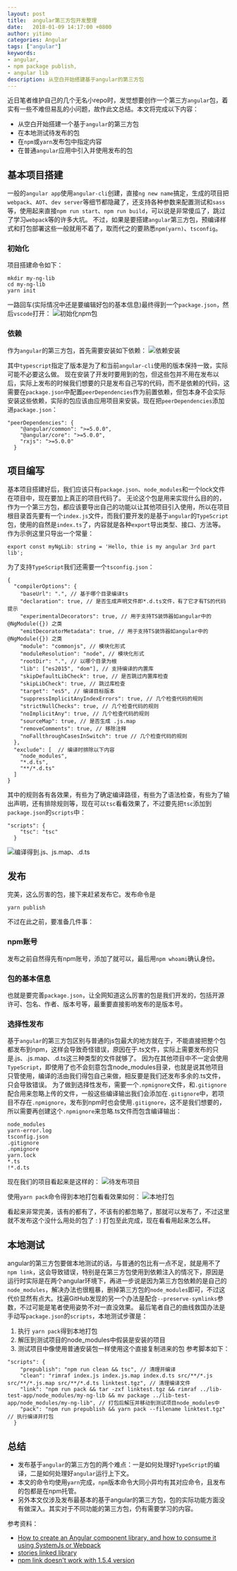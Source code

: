 ```yaml
---
layout: post
title:  angular第三方包开发整理
date:   2018-01-09 14:17:00 +0800
author: yitimo
categories: Angular
tags: ["angular"]
keywords:
- angular,
- npm package publish,
- angular lib
description: 从空白开始搭建基于angular的第三方包
---
```


近日笔者维护自己的几个无名小repo时，发觉想要创作一个第三方``angular``包，着实有一些不难但易乱的小问题，故作此文总结。本文将完成以下内容：
* 从空白开始搭建一个基于``angular``的第三方包
* 在本地测试待发布的包
* 在``npm``或``yarn``发布包中指定内容
* 在普通``angular``应用中引入并使用发布的包

## 基本项目搭建
一般的``angular app``使用``angular-cli``创建，直接``ng new name``搞定，生成的项目把``webpack``、``AOT``、``dev server``等细节都隐藏了，还支持各种参数来配置测试和``sass``等，使用起来直接``npm run start``、``npm run build``，可以说是非常傻瓜了，跳过了学习``webpack``等的许多大坑。
不过，如果是要搭建``angular``第三方包，预编译样式和打包部署这些一般就用不着了，取而代之的要熟悉``npm(yarn)``、``tsconfig``。
### 初始化
项目搭建命令如下：
```
mkdir my-ng-lib
cd my-ng-lib
yarn init
```
一路回车(实际情况中还是要编辑好包的基本信息)最终得到一个``package.json``，然后``vscode``打开：
![初始化npm包](/assets/images/201801/01.png)

### 依赖
作为``angular``的第三方包，首先需要安装如下依赖：
![依赖安装](/assets/images/201801/02.png)

其中``typescript``指定了版本是为了和当前``angular-cli``使用的版本保持一致，实际可能不必要这么做。
现在安装了开发时要用到的包，但这些包并不用在发布以后，实际上发布的时候我们想要的只是发布自己写的代码，而不是依赖的代码，这需要在``package.json``中配置``peerDependencies``作为前置依赖，但包本身不会实际安装这些依赖，实际的包应该由应用项目来安装。现在把``peerDependencies``添加进``package.json``：
```
"peerDependencies": {
    "@angular/common": ">=5.0.0",
    "@angular/core": ">=5.0.0",
    "rxjs": ">=5.0.0"
  }
```
## 项目编写
基本项目搭建好后，我们应该只有``package.json``、``node_modules``和一个lock文件在项目中，现在要加上真正的项目代码了。
无论这个包是用来实现什么目的的，作为一个第三方包，都应该要导出自己的功能以让其他项目引入使用，所以在项目根目录首先要有一个``index.js``文件，而我们要开发的是基于``angular``的``TypeScript``包，使用的自然是``index.ts``了，内容就是各种``export``导出类型、接口、方法等。作为示例这里只导出一个常量：
```
export const myNgLib: string = 'Hello, thie is my angular 3rd part lib';
```
为了支持``TypeScript``我们还需要一个``tsconfig.json``：
```
{
  "compilerOptions": {
    "baseUrl": ".", // 基于哪个目录编译ts
    "declaration": true, // 是否生成声明文件即*.d.ts文件，有了它才有TS的代码提示
    "experimentalDecorators": true, // 用于支持TS装饰器如angular中的 @NgModule({}) 之类
    "emitDecoratorMetadata": true, // 用于支持TS装饰器如angular中的 @NgModule({}) 之类
    "module": "commonjs", // 模块化形式
    "moduleResolution": "node", // 模块化形式
    "rootDir": ".", // 以哪个目录为根
    "lib": ["es2015", "dom"], // 支持编译的内置库
    "skipDefaultLibCheck": true, // 是否跳过内置库检查
    "skipLibCheck": true, // 跳过库检查
    "target": "es5", // 编译目标版本
    "suppressImplicitAnyIndexErrors": true, // 几个检查代码的规则
    "strictNullChecks": true, // 几个检查代码的规则
    "noImplicitAny": true, // 几个检查代码的规则
    "sourceMap": true, // 是否生成 .js.map
    "removeComments": true, // 移除注释
    "noFallthroughCasesInSwitch": true // 几个检查代码的规则
  },
  "exclude": [  // 编译时排除以下内容
    "node_modules",
    "*.d.ts",
    "**/*.d.ts"
  ]
}
```

其中的规则各有各效果，有些为了确定编译路径，有些为了语法检查，有些为了输出声明，还有排除规则等，现在可以``tsc``看看效果了，不过要先把``tsc``添加到``package.json``的``scripts``中：
```
"scripts": {
    "tsc": "tsc"
  }
```
![编译得到.js、js.map、.d.ts](/assets/images/201801/03.png)

## 发布
完美，这么厉害的包，接下来赶紧发布它。发布命令是
```
yarn publish
```
不过在此之前，要准备几件事：
### npm账号
发布之前自然得先有npm账号，添加了就可以，最后用``npm whoami``确认身份。
### 包的基本信息
也就是要完善``package.json``，让全网知道这么厉害的包是我们开发的，包括开源许可、包名、作者、版本号等，最重要直接影响发布的是版本号。
### 选择性发布
基于``angular``的第三方包区别与普通的js包最大的地方就在于，不能直接把整个包都发布到npm，这样会导致奇怪错误，原因在于.ts文件，实际上需要发布的只是.js、.js.map、.d.ts这三种类型的文件就够了。
因为在其他项目中不一定会使用``TypeScript``，即使用了也不会刻意包含node_modules目录，也就是说其他项目只管使用，编译的活由我们得包自己来做，相反要是我们还发布多余的.ts文件，只会导致错误。
为了做到选择性发布，需要一个``.npmignore``文件，和``.gitignore``配合用来忽略上传的文件，一般这些编译输出我们会添加在``.gitignore``中，若项目不存在``.npmignore``，发布到npm时也会使用``.gitignore``，这不是我们想要的，所以需要再创建这个``.npmignore``来忽略.ts文件而包含编译输出：
```
node_modules
yarn-error.log
tsconfig.json
.gitignore
.npmignore
yarn.lock
*.ts
!*.d.ts
```

现在我们的项目看起来是这样的：
![待发布项目](/assets/images/201801/04.png)

使用``yarn pack``命令得到本地打包看看效果如何：
![本地打包](/assets/images/201801/05.png)

看起来非常完美，该有的都有了，不该有的都忽略了，那就可以发布了，不过这里就不发布这个没什么用处的包了 : )
打包至此完成，现在看看用起来怎么样。

## 本地测试
angular的第三方包要做本地测试的话，与普通的包比有一点不足，就是用不了``npm link``，这会导致错误，特别是在第三方包使用到依赖注入的情况下，原因是运行时实际是在两个angular环境下，再进一步说是因为第三方包依赖的是自己的``node_modules``，解决办法也很粗暴，删掉第三方包的``node_modules``即可，不过这代价显然有点大。找遍GitHub发现的另一个办法是配合``--preserve-symlinks``参数，不过可能是笔者使用姿势不对一直没效果。
最后笔者自己的曲线救国办法是手动写``package.json``的``scripts``，本地测试步骤是：
1. 执行 ``yarn pack``得到本地打包
2. 解压到测试项目的node_modules中假装是安装的项目
3. 测试项目中像使用普通安装包一样使用这个直接复制进来的包
参考脚本如下：
```
"scripts": {
    "prepublish": "npm run clean && tsc", // 清理并编译
    "clean": "rimraf index.js index.js.map index.d.ts src/**/*.js src/**/*.js.map src/**/*.d.ts linktest.tgz", // 清理编译文件
    "link": "npm run pack && tar -zxf linktest.tgz && rimraf ../lib-test-app/node_modules/my-ng-lib && mv package ../lib-test-app/node_modules/my-ng-lib", // 打包后解压并移动到测试项目node_modules中
    "pack": "npm run prepublish && yarn pack --filename linktest.tgz" // 执行编译并打包
  }
```

## 总结
* 发布基于``angular``的第三方包的两个难点：一是如何处理好``TypeScript``的编译，二是如何处理好``angular``运行上下文。
* 本文的命令均使用``yarn``完成，``npm``版本命令大同小异均有其对应命令，且发布的包都是在npm托管。
* 另外本文仅涉及发布最基本的基于angular的第三方包，包的实际功能方面没有做深入。其实对于不同功能的第三方包，仍有需要学习的内容。

参考资料：
* [How to create an Angular component library, and how to consume it using SystemJs or Webpack](https://blog.angular-university.io/how-to-create-an-angular-2-library-and-how-to-consume-it-jspm-vs-webpack/)
* [stories linked library](https://github.com/angular/angular-cli/wiki/stories-linked-library)
* [npm link doesn't work with 1.5.4 version](https://github.com/angular/angular-cli/issues/8677)
